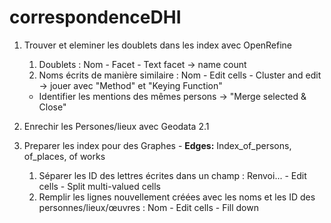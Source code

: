 # correspondenceDHI

1. Trouver et eleminer les doublets dans les index avec OpenRefine
   1. Doublets : Nom - Facet - Text facet -> name count
   2. Noms écrits de manière similaire : Nom - Edit cells - Cluster and edit -> jouer avec "Method" et "Keying Function"
   - Identifier les mentions des mêmes persons -> "Merge selected & Close" 

2. Enrechir les Persones/lieux avec Geodata
 2.1
 
3. Preparer les index pour des Graphes - **Edges:** Index_of_persons, of_places, of works
   1. Séparer les ID des lettres écrites dans un champ : Renvoi... - Edit cells - Split multi-valued cells
   2. Remplir les lignes nouvellement créées avec les noms et les ID des personnes/lieux/œuvres : Nom - Edit cells - Fill down 
  
